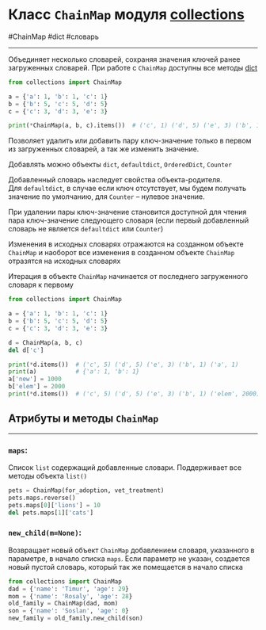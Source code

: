 # Класс `ChainMap` модуля [collections](_collections%20-%20модуль.md)
#ChainMap #dict #словарь 
***
Объединяет несколько словарей, сохраняя значения ключей ранее загруженных словарей.
При работе с `ChainMap` доступны все методы [dict](../../../Встроенные%20возможности%20Python/dict/_dict%20-%20тип%20данных.md)

```python
from collections import ChainMap

a = {'a': 1, 'b': 1, 'c': 1}
b = {'b': 5, 'c': 5, 'd': 5}
c = {'c': 3, 'd': 3, 'e': 3}

print(*ChainMap(a, b, c).items())  # ('c', 1) ('d', 5) ('e', 3) ('b', 1) ('a', 1)
```

Позволяет удалить или добавить пару ключ-значение только в первом из загруженных словарей, а так же изменить значение.

Добавлять можно объекты `dict`, `defaultdict`, `OrderedDict`, `Counter`

Добавленный словарь наследует свойства объекта-родителя. Для `defaultdict`, в случае если ключ отсутствует, мы будем получать значение по умолчанию, для `Counter` – нулевое значение.

При удалении пары ключ-значение становится доступной для чтения пара ключ-значение следующего словаря (если первый добавленный словарь не является `defaultdict` или `Counter`)

Изменения в исходных словарях отражаются на созданном объекте `ChainMap` и наоборот все изменения в созданном объекте `ChainMap` отразятся на исходных словарях

Итерация в объекте `ChainMap` начинается от последнего загруженного словаря к первому

```python
from collections import ChainMap

a = {'a': 1, 'b': 1, 'c': 1}
b = {'b': 5, 'c': 5, 'd': 5}
c = {'c': 3, 'd': 3, 'e': 3}

d = ChainMap(a, b, c)
del d['c']

print(*d.items())  # ('c', 5) ('d', 5) ('e', 3) ('b', 1) ('a', 1)
print(a)           # {'a': 1, 'b': 1}
a['new'] = 1000
b['elem'] = 2000
print(*d.items())  # ('c', 5) ('d', 5) ('e', 3) ('b', 1) ('elem', 2000) ('a', 1) ('new', 1000)
```

## Атрибуты и методы `ChainMap`
***
### `maps`:
Список `list` содержащий добавленные словари. Поддерживает все методы объекта `list()`
```python
pets = ChainMap(for_adoption, vet_treatment) 
pets.maps.reverse() 
pets.maps[0]['lions'] = 10 
del pets.maps[1]['cats']
```

### `new_child(m=None)`:
Возвращает новый объект `ChainMap` добавлением словаря, указанного в параметре, в начало списка `maps`. Если параметр не указан, создается новый пустой словарь, который так же помещается в начало списка
```python
from collections import ChainMap 
dad = {'name': 'Timur', 'age': 29} 
mom = {'name': 'Rosaly', 'age': 28} 
old_family = ChainMap(dad, mom) 
son = {'name': 'Soslan', 'age': 0} 
new_family = old_family.new_child(son)
```
